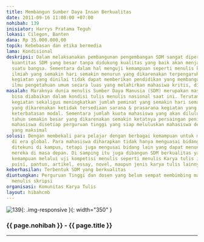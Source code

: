```yaml
---
title: Membangun Sumber Daya Insan Berkualitas
date: 2011-09-16 11:08:00 +07:00
nohibah: 139
inisiator: Harrys Pratama Teguh
lokasi: Cilegon, Banten
dana: Rp 35.000.000,00
topik: Kebebasan dan etika bermedia
lama: Kondisional
deskripsi: Dalam melaksanakan pembangunan pengembangan SDM sangat diperlukan, sebab
  kuantitas SDM yang besar tanpa didukung kualitas yang baik akan menjadi beban pembangunan
  suatu bangsa. Sementara dalam hal menguji kemampuan seperti menulis karya tulis
  ilmiah yang semakin hari semakin menurun yang dikarenakan terpengaruh dengan berbagai
  kegiatan yang dinilai tidak dapat memberikan pendidikan yang membangun kualitas
  ilmu pengetahuan umum secara luas yang melahirkan mahasiwa kritis, dinamis, & berwibawa
masalah: Maraknya dunia menulis Sumber Daya Manusia (SDM) merupakan masalah yang tidak
  bisa diabaikan dalam kondisi tulis menulis nasional saat ini. Terutama untuk mendukung
  kegiatan sekaligus meningkatkan jumlah peminat yang semakin hari semakin menurun
  yang dikarenakan ketidak tersediaan sarana & prasarana kegiatan yang dikarenakan
  keterbatasan modal. Sementara jumlah kuota mahasiswa yang akan diluluskan setiap
  tahun semakin besar yang dikarenakan semakin ketatnya persaingan peningkatan jumlah
  mahasiswa disetiap perguruan tinggi yang siap meluluskan mahasiswa dengan hasil
  yang maksimal
solusi: Dengan membekali para pelajar dengan berbagai kemampuan untuk mampu bersaing
  di era global. Para mahasiswa diharapkan tidak hanya menguasai bidang ilmu yang
  ditekuni di kampus, tetapi juga mengusai bidang lain yang dapat menunjang keberhasilan
  mereka di masa depan. Di samping itu juga dibangun SDM berkualitas yang disertai
  kemampuan melalui uji kompetisi menulis seperti menulis Karya tulis ilmiah, cerpen,
  puisi, pantun, artikel, essay, novel, maupun jenis karya tulis lainnya
keberhasilan: Terbentuk SDM yang berkualitas
diuntungkan: Perguruan Tinggi dan dosen yang belum sempat membimbing mahasiswa dalam
  menulis skripsi
organisasi: Komunitas Karya Tulis
layout: hibahcmb
---
```


![139](/static/img/hibahcmb/139.png){: .img-responsive }{: width="350" }

### {{ page.nohibah }} - {{ page.title }}

---
